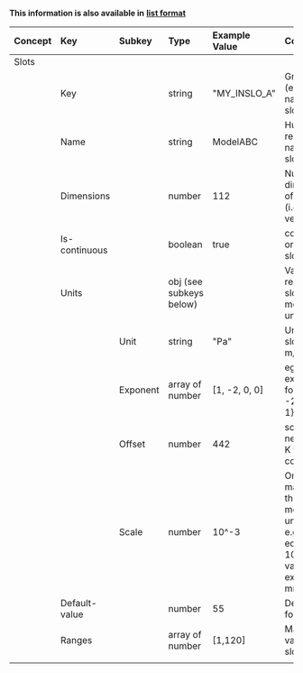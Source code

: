 
<style>
  .md-content__button {
    display: none;
  }
</style>

**This information is also available in** **[list format](/attributes/slots/)**

| Concept   | Key           | Subkey   | Type                    | Example Value   | Comment                                                                                                  | Condition   |
|:----------|:--------------|:---------|:------------------------|:----------------|:---------------------------------------------------------------------------------------------------------|:------------|
| Slots     |               |          |                         |                 |                                                                                                          |             |
|           | Key           |          | string                  | "MY_INSLO_A"    | Group key (eg. type and name) of the slot                                                                | optional    |
|           | Name          |          | string                  | ModelABC        | Human-readable name of the slot                                                                          | optional    |
|           | Dimensions    |          | number                  | 112             | Number of dimensions of the slot (i.e. scalar, vector field)                                             | optional    |
|           | Is-continuous |          | boolean                 | true            | continuous or discreet slot                                                                              | optional    |
|           | Units         |          | obj (see subkeys below) |                 | Values related to the slot measurement units                                                             | optional    |
|           |               | Unit     | string                  | "Pa"            | Units of the slot (e.g Pa, m/s, etc…)                                                                    | optional    |
|           |               | Exponent | array of number         | [1, -2, 0, 0]   | eg. exponents for kg (SI) {1, -2, 0, 0, 0, 0, 1}                                                         | optional    |
|           |               | Offset   | number                  | 442             | scale offset if needed (e.g. K to C conversion)                                                          | optional    |
|           |               | Scale    | number                  | 10^-3           | Order of magnitude of the measurement unit scale e.g. Scale is equal to 10^-3 for values expressed in mm | optional    |
|           | Default-value |          | number                  | 55              | Default value for the slot                                                                               | optional    |
|           | Ranges        |          | array of number         | [1,120]         | Max and min value of the slot                                                                            | optional    |
|           |               |          |                         |                 |                                                                                                          |             |
